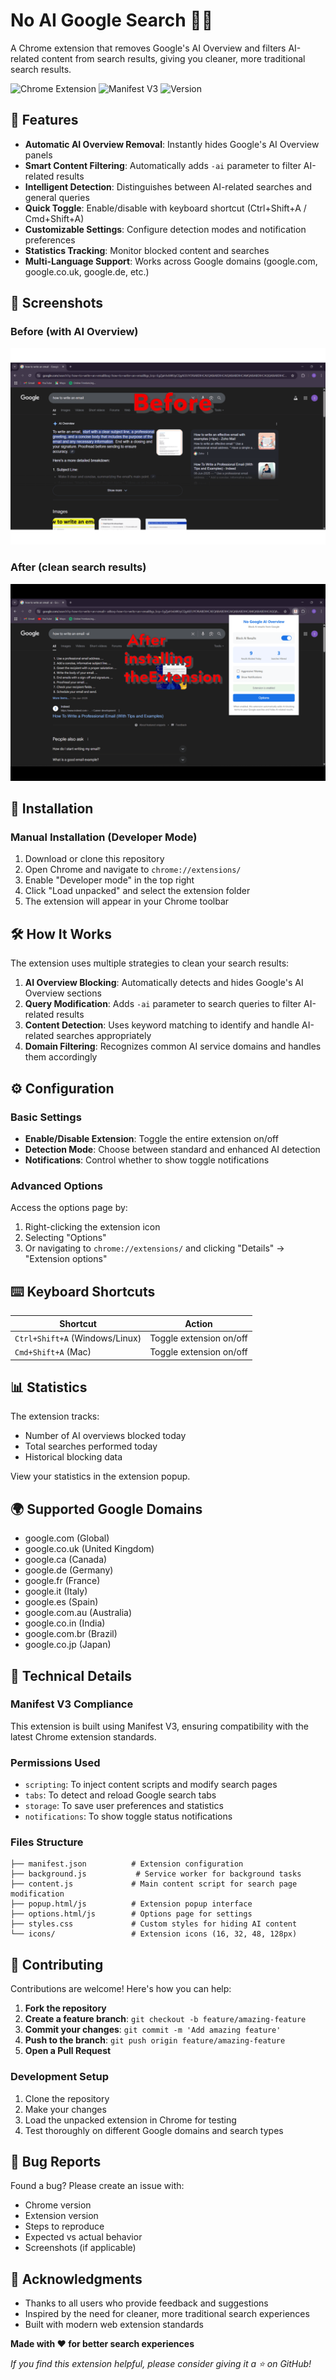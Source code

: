 # No AI Google Search 🚫🤖

A Chrome extension that removes Google's AI Overview and filters AI-related content from search results, giving you cleaner, more traditional search results.

![Chrome Extension](https://img.shields.io/badge/Chrome-Extension-blue?logo=googlechrome)
![Manifest V3](https://img.shields.io/badge/Manifest-V3-green)
![Version](https://img.shields.io/badge/Version-1.0-orange)

## 🌟 Features

- **Automatic AI Overview Removal**: Instantly hides Google's AI Overview panels
- **Smart Content Filtering**: Automatically adds `-ai` parameter to filter AI-related results
- **Intelligent Detection**: Distinguishes between AI-related searches and general queries
- **Quick Toggle**: Enable/disable with keyboard shortcut (Ctrl+Shift+A / Cmd+Shift+A)
- **Customizable Settings**: Configure detection modes and notification preferences
- **Statistics Tracking**: Monitor blocked content and searches
- **Multi-Language Support**: Works across Google domains (google.com, google.co.uk, google.de, etc.)

## 📸 Screenshots

### Before (with AI Overview)
![Description](screenshots/before-extension-installed.png)

### After (clean search results)
![Description](screenshots/after-extension-installed.png)

## 🚀 Installation

### Manual Installation (Developer Mode)
1. Download or clone this repository
2. Open Chrome and navigate to `chrome://extensions/`
3. Enable "Developer mode" in the top right
4. Click "Load unpacked" and select the extension folder
5. The extension will appear in your Chrome toolbar

## 🛠️ How It Works

The extension uses multiple strategies to clean your search results:

1. **AI Overview Blocking**: Automatically detects and hides Google's AI Overview sections
2. **Query Modification**: Adds `-ai` parameter to search queries to filter AI-related results
3. **Content Detection**: Uses keyword matching to identify and handle AI-related searches appropriately
4. **Domain Filtering**: Recognizes common AI service domains and handles them accordingly

## ⚙️ Configuration

### Basic Settings
- **Enable/Disable Extension**: Toggle the entire extension on/off
- **Detection Mode**: Choose between standard and enhanced AI detection
- **Notifications**: Control whether to show toggle notifications

### Advanced Options
Access the options page by:
1. Right-clicking the extension icon
2. Selecting "Options"
3. Or navigating to `chrome://extensions/` and clicking "Details" → "Extension options"

## ⌨️ Keyboard Shortcuts

| Shortcut | Action |
|----------|--------|
| `Ctrl+Shift+A` (Windows/Linux) | Toggle extension on/off |
| `Cmd+Shift+A` (Mac) | Toggle extension on/off |

## 📊 Statistics

The extension tracks:
- Number of AI overviews blocked today
- Total searches performed today
- Historical blocking data

View your statistics in the extension popup.

## 🌍 Supported Google Domains

- google.com (Global)
- google.co.uk (United Kingdom)
- google.ca (Canada)
- google.de (Germany)
- google.fr (France)
- google.it (Italy)
- google.es (Spain)
- google.com.au (Australia)
- google.co.in (India)
- google.com.br (Brazil)
- google.co.jp (Japan)

## 🔧 Technical Details

### Manifest V3 Compliance
This extension is built using Manifest V3, ensuring compatibility with the latest Chrome extension standards.

### Permissions Used
- `scripting`: To inject content scripts and modify search pages
- `tabs`: To detect and reload Google search tabs
- `storage`: To save user preferences and statistics
- `notifications`: To show toggle status notifications

### Files Structure
```
├── manifest.json          # Extension configuration
├── background.js           # Service worker for background tasks
├── content.js             # Main content script for search page modification
├── popup.html/js          # Extension popup interface
├── options.html/js        # Options page for settings
├── styles.css             # Custom styles for hiding AI content
└── icons/                 # Extension icons (16, 32, 48, 128px)
```

## 🤝 Contributing

Contributions are welcome! Here's how you can help:

1. **Fork the repository**
2. **Create a feature branch**: `git checkout -b feature/amazing-feature`
3. **Commit your changes**: `git commit -m 'Add amazing feature'`
4. **Push to the branch**: `git push origin feature/amazing-feature`
5. **Open a Pull Request**

### Development Setup
1. Clone the repository
2. Make your changes
3. Load the unpacked extension in Chrome for testing
4. Test thoroughly on different Google domains and search types

## 🐛 Bug Reports

Found a bug? Please create an issue with:
- Chrome version
- Extension version
- Steps to reproduce
- Expected vs actual behavior
- Screenshots (if applicable)



## 🙏 Acknowledgments

- Thanks to all users who provide feedback and suggestions
- Inspired by the need for cleaner, more traditional search experiences
- Built with modern web extension standards




**Made with ❤️ for better search experiences**

*If you find this extension helpful, please consider giving it a ⭐ on GitHub!*
